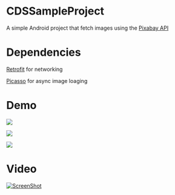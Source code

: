 # CDSSampleProject

A simple Android project that fetch images using the [Pixabay API](https://pixabay.com/api/docs/)



Dependencies
============

[Retrofit](https://github.com/square/retrofit) for networking

[Picasso](https://github.com/square/picasso) for async image loaging


Demo
====

![](https://raw.github.com/CodigoDelSurAndroidDevs/CDSSampleProject/res/1.png)

![](https://raw.github.com/CodigoDelSurAndroidDevs/CDSSampleProject/res/2.png)

![](https://raw.github.com/CodigoDelSurAndroidDevs/CDSSampleProject/res/3.png)


Video
=====

[![ScreenShot](https://raw.github.com/CodigoDelSurAndroidDevs/CDSSampleProject/res/3.png)](https://drive.google.com/file/d/0B1u0H7-WZL_xSWFocWFReV9WMWM/view?usp=sharing)
